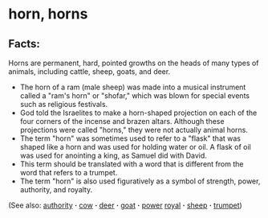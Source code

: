 # horn, horns #

## Facts: ##

Horns are permanent, hard, pointed growths on the heads of many types of animals, including cattle, sheep, goats, and deer.

* The horn of a ram (male sheep) was made into a musical instrument called a "ram's horn" or "shofar," which was blown for special events such as religious festivals.
* God told the Israelites to make a horn-shaped projection on each of the four corners of the incense and brazen altars. Although these projections were called "horns," they were not actually animal horns.
* The term "horn" was sometimes used to refer to a "flask" that was shaped like a horn and was used for holding water or oil. A flask of oil was used for anointing a king, as Samuel did with David.
* This term should be translated with a word that is different from the word that refers to a trumpet.
*  The term "horn" is also used figuratively as a symbol of strength, power, authority, and royalty.

 

(See also: [authority](../kt/authority.md) **·** [cow](../other/cow.md) **·** [deer](../other/deer.md) **·** [goat](../other/goat.md) **·** [power](../kt/power.md) [royal](../other/royal.md) **·** [sheep](../other/sheep.md) **·** [trumpet](../other/trumpet.md))

